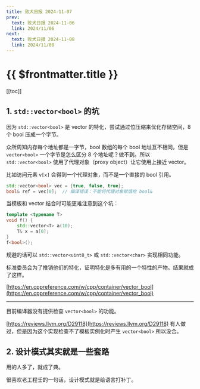 ```yaml
---
title: 败犬日报 2024-11-07
prev:
  text: 败犬日报 2024-11-06
  link: 2024/11/06
next:
  text: 败犬日报 2024-11-08
  link: 2024/11/08
---
```


# {{ $frontmatter.title }}

[[toc]]

## 1. `std::vector<bool>` 的坑

因为 `std::vector<bool>` 是 vector 的特化，尝试通过位压缩来优化存储空间，8 个 bool 压成一个字节。

众所周知内存每个地址都是一字节，bool 数组的每个 bool 地址互不相同。但是 `vector<bool>` 一个字节是怎么区分 8 个地址呢？做不到。所以 `std::vector<bool>` 使用了代理对象（proxy object）让它使用上接近 vector。

比如访问元素 `v[x]` 会得到一个代理对象，而不是一个直接的 bool 引用。

```cpp
std::vector<bool> vec = {true, false, true};
bool& ref = vec[0];  // 编译错误：不能将代理对象赋值给 bool&
```

当模板和 vector 结合时可能更难注意到这个坑：

```cpp
template <typename T>
void f() {
    std::vector<T> a(10);
    T& x = a[0];
}
f<bool>();
```

规避的话可以 `std::vector<uint8_t>` 或 `std::vector<char>` 实现相同功能。

标准委员会为了推销他们的特化，证明特化是多有用的一个特性的产物。结果就成了这样。

[https://en.cppreference.com/w/cpp/container/vector_bool](https://en.cppreference.com/w/cpp/container/vector_bool)

***

目前编译器没有提供检查 `vector<bool>` 的功能。

[https://reviews.llvm.org/D29118](https://reviews.llvm.org/D29118) 有人做过，但是因为这个实现检查不了模板实例化时产生 `vector<bool>` 所以没合。

## 2. 设计模式其实就是一些套路

用的人多了，就成了典。

很喜欢老工程壬的一句话，设计模式就是给语言打补丁。
